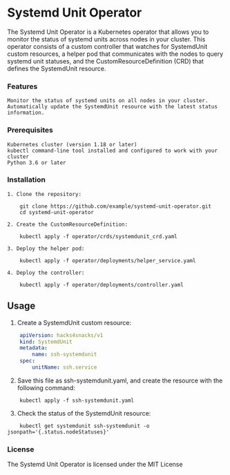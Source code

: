 # Systemd Unit Operator

The Systemd Unit Operator is a Kubernetes operator that allows you to monitor the status of systemd units across nodes in your cluster. This operator consists of a custom controller that watches for SystemdUnit custom resources, a helper pod that communicates with the nodes to query systemd unit statuses, and the CustomResourceDefinition (CRD) that defines the SystemdUnit resource.

### Features

    Monitor the status of systemd units on all nodes in your cluster.
    Automatically update the SystemdUnit resource with the latest status information.

### Prerequisites

    Kubernetes cluster (version 1.18 or later)
    kubectl command-line tool installed and configured to work with your cluster
    Python 3.6 or later

### Installation

    1. Clone the repository:
```Shell
    git clone https://github.com/example/systemd-unit-operator.git
    cd systemd-unit-operator
```

    2. Create the CustomResourceDefinition:
```Shell
    kubectl apply -f operator/crds/systemdunit_crd.yaml
```

    3. Deploy the helper pod:

```Shell
    kubectl apply -f operator/deployments/helper_service.yaml
```

    4. Deploy the controller:

```Shell
    kubectl apply -f operator/deployments/controller.yaml
```

## Usage

1. Create a SystemdUnit custom resource:

```yaml
    apiVersion: hacks4snacks/v1
    kind: SystemdUnit
    metadata:
        name: ssh-systemdunit
    spec:
        unitName: ssh.service
```

2. Save this file as ssh-systemdunit.yaml, and create the resource with the following command:

```Shell
    kubectl apply -f ssh-systemdunit.yaml
```

3. Check the status of the SystemdUnit resource:

```Shell
    kubectl get systemdunit ssh-systemdunit -o jsonpath='{.status.nodeStatuses}'
```

### License

The Systemd Unit Operator is licensed under the MIT License
